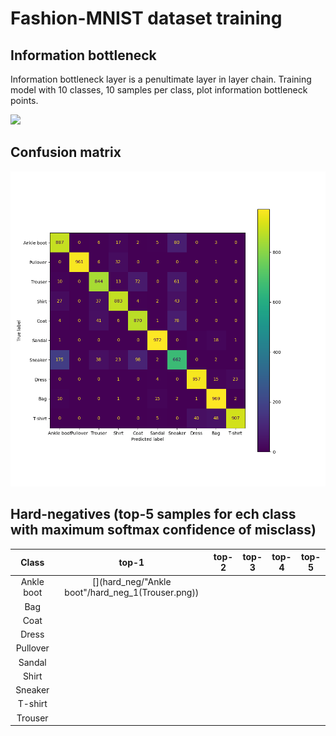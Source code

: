 # Fashion-MNIST dataset training

## Information bottleneck

Information bottleneck layer is a penultimate layer in layer chain.
Training model with 10 classes, 10 samples per class, plot information bottleneck points.

<img src="information_bottleneck.gif" width="650"/>

## Confusion matrix

<img src="confusion_matrix.png" width="650"/>

## Hard-negatives (top-5 samples for ech class with maximum softmax confidence of misclass)

|    Class   |                       top-1                       | top-2 | top-3 | top-4 | top-5 |
|:----------:|:-------------------------------------------------:|:-----:|:-----:|:-----:|:-----:|
| Ankle boot | [](hard_neg/"Ankle boot"/hard_neg_1(Trouser.png)) |       |       |       |       |
|     Bag    |                                                   |       |       |       |       |
|    Coat    |                                                   |       |       |       |       |
|    Dress   |                                                   |       |       |       |       |
|  Pullover  |                                                   |       |       |       |       |
|   Sandal   |                                                   |       |       |       |       |
|    Shirt   |                                                   |       |       |       |       |
|   Sneaker  |                                                   |       |       |       |       |
|   T-shirt  |                                                   |       |       |       |       |
|   Trouser  |                                                   |       |       |       |       |
